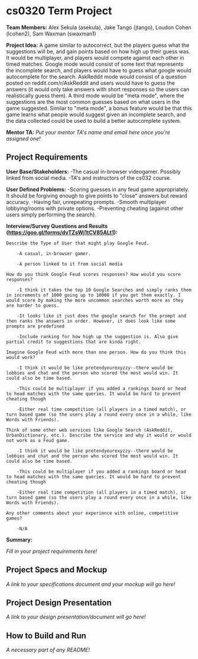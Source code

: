 # cs0320 Term Project

**Team Members:** Alex Sekula (asekula), Jake Tango (jtango), Loudon Cohen (lcohen2), Sam Waxman (swaxman1)

**Project Idea:** A game similar to autocorrect, but the players guess what the suggestions will be, and gain points based on how high up their guess was. It would be multiplayer, and players would compete against each other in timed matches. Google mode would consist of some text that represents the incomplete search, and players would have to guess what google would autocomplete for the search. AskReddit mode would consist of a question posted on reddit.com/r/AskReddit and users would have to guess the answers (it would only take answers with short responses so the users can realistically guess them). A third mode would be "meta mode", where the suggestions are the most common guesses based on what users in the game suggested. Similar to "meta mode", a bonus feature would be that this game learns what people would suggest given an incomplete search, and the data collected could be used to build a better autocomplete system.

**Mentor TA:** _Put your mentor TA's name and email here once you're assigned one!_

## Project Requirements

**User Base/Stakeholders:**
	-The casual in-browser videogamer. Possibly linked from social media.
	-TA's and instructors of the cs032 course.

**User Defined Problems:**
	-Scoring guesses in any feud game appropriately. It should be forgiving enough to give points to "close" answers but reward accuracy.
	-Having fair, unrepeating prompts. 
	-Smooth multiplayer lobbying/rooms with private options.
	-Preventing cheating (against other users simply performing the search).

**Interview/Survey Questions and Results (https://goo.gl/forms/dvTZsWj1tCV85ALt1):**

	Describe the Type of User that might play Google Feud.

		-A casual, in-browser gamer.

		-A person linked to it from social media

	How do you think Google Feud scores responses? How would you score responses?

		-I think it takes the top 10 Google Searches and simply ranks them in increments of 1000 going up to 10000 if you get them exactly. I would score by making the more uncommon searches worth more as they are harder to guess.

		-It looks like it just does the google search for the prompt and then ranks the answers in order. However, it does look like some prompts are predefined

		-Include ranking for how high up the suggestion is. Also give partial credit to suggestions that are kinda right.

	Imagine Google Feud with more than one person. How do you think this would work?

		-I think it would be like pretendyourexyzzy--there would be lobbies and chat and the person who scored the most would win. It could also be time based.

		-This could be multiplayer if you added a rankings board or head to head matches with the same queries. It would be hard to prevent cheating though
		
		-Either real time competition (all players in a timed match), or turn based game (so the users play a round every once in a while, like Words with Friends).

	Think of some other web services like Google Search (AskReddit, UrbanDictionary, etc.). Describe the service and why it would or would not work as a Feud game.

		-I think it would be like pretendyourexyzzy--there would be lobbies and chat and the person who scored the most would win. It could also be time based.

		-This could be multiplayer if you added a rankings board or head to head matches with the same queries. It would be hard to prevent cheating though

		-Either real time competition (all players in a timed match), or turn based game (so the users play a round every once in a while, like Words with Friends).

	Any other comments about your experience with online, competitive games?

		-N/A

**Summary:**

_Fill in your project requirements here!_

## Project Specs and Mockup
_A link to your specifications document and your mockup will go here!_

## Project Design Presentation
_A link to your design presentation/document will go here!_

## How to Build and Run
_A necessary part of any README!_
